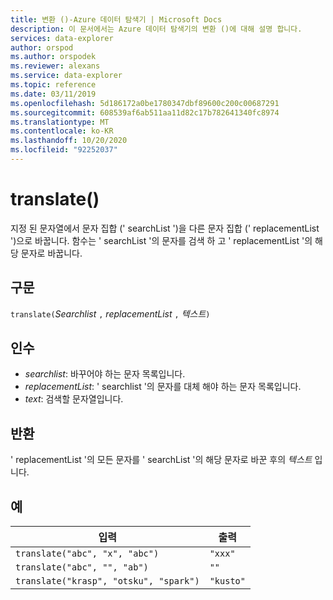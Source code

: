 ```yaml
---
title: 변환 ()-Azure 데이터 탐색기 | Microsoft Docs
description: 이 문서에서는 Azure 데이터 탐색기의 변환 ()에 대해 설명 합니다.
services: data-explorer
author: orspod
ms.author: orspodek
ms.reviewer: alexans
ms.service: data-explorer
ms.topic: reference
ms.date: 03/11/2019
ms.openlocfilehash: 5d186172a0be1780347dbf89600c200c00687291
ms.sourcegitcommit: 608539af6ab511aa11d82c17b782641340fc8974
ms.translationtype: MT
ms.contentlocale: ko-KR
ms.lasthandoff: 10/20/2020
ms.locfileid: "92252037"
---
```

# <a name="translate"></a>translate()

지정 된 문자열에서 문자 집합 (' searchList ')을 다른 문자 집합 (' replacementList ')으로 바꿉니다.
함수는 ' searchList '의 문자를 검색 하 고 ' replacementList '의 해당 문자로 바꿉니다.

## <a name="syntax"></a>구문

`translate(`*Searchlist* `,` *replacementList* `,` *텍스트*`)`

## <a name="arguments"></a>인수

* *searchlist*: 바꾸어야 하는 문자 목록입니다.
* *replacementList*: ' searchlist '의 문자를 대체 해야 하는 문자 목록입니다.
* *text*: 검색할 문자열입니다.

## <a name="returns"></a>반환

' replacementList '의 모든 문자를 ' searchList '의 해당 문자로 바꾼 후의 *텍스트* 입니다.

## <a name="examples"></a>예

|입력                                 |출력   |
|--------------------------------------|---------|
|`translate("abc", "x", "abc")`        |`"xxx"`  |
|`translate("abc", "", "ab")`          |`""`     |
|`translate("krasp", "otsku", "spark")`|`"kusto"`|